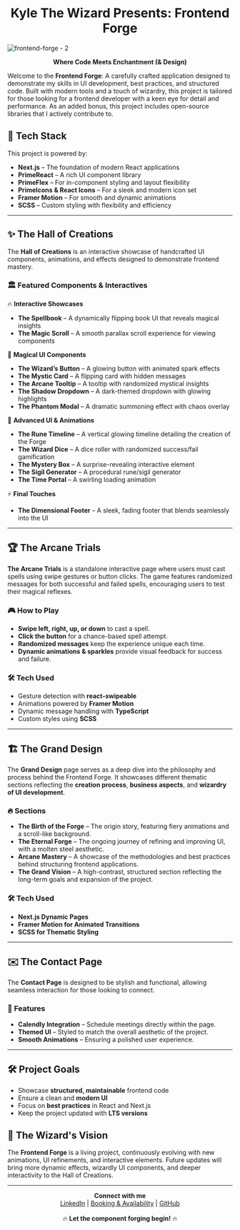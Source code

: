 <div align="center">
  <h1>Kyle The Wizard Presents: Frontend Forge</h1>
</div>

![frontend-forge - 2](https://github.com/user-attachments/assets/cde8bf73-0338-42d7-9328-27f9256e3e15)

<div align="center">
  <strong>Where Code Meets Enchantment (& Design)</strong>
</div>

Welcome to the **Frontend Forge**: A carefully crafted application designed to demonstrate my skills
in UI development, best practices, and structured code. Built with modern tools and a touch of
wizardry, this project is tailored for those looking for a frontend developer with a keen eye for
detail and performance. As an added bonus, this project includes open-source libraries that I
actively contribute to.

## 🔮 Tech Stack

This project is powered by:

- **Next.js** – The foundation of modern React applications
- **PrimeReact** – A rich UI component library
- **PrimeFlex** – For in-component styling and layout flexibility
- **PrimeIcons & React Icons** – For a sleek and modern icon set
- **Framer Motion** – For smooth and dynamic animations
- **SCSS** – Custom styling with flexibility and efficiency

---

## ✨ The Hall of Creations

The **Hall of Creations** is an interactive showcase of handcrafted UI components, animations, and
effects designed to demonstrate frontend mastery.

### 🏛️ **Featured Components & Interactives**

🔥 **Interactive Showcases**

- **The Spellbook** – A dynamically flipping book UI that reveals magical insights
- **The Magic Scroll** – A smooth parallax scroll experience for viewing components

🔮 **Magical UI Components**

- **The Wizard’s Button** – A glowing button with animated spark effects
- **The Mystic Card** – A flipping card with hidden messages
- **The Arcane Tooltip** – A tooltip with randomized mystical insights
- **The Shadow Dropdown** – A dark-themed dropdown with glowing highlights
- **The Phantom Modal** – A dramatic summoning effect with chaos overlay

📜 **Advanced UI & Animations**

- **The Rune Timeline** – A vertical glowing timeline detailing the creation of the Forge
- **The Wizard Dice** – A dice roller with randomized success/fail gamification
- **The Mystery Box** – A surprise-revealing interactive element
- **The Sigil Generator** – A procedural rune/sigil generator
- **The Time Portal** – A swirling loading animation

⚡ **Final Touches**

- **The Dimensional Footer** – A sleek, fading footer that blends seamlessly into the UI

---

## 🏆 The Arcane Trials

**The Arcane Trials** is a standalone interactive page where users must cast spells using swipe
gestures or button clicks. The game features randomized messages for both successful and failed
spells, encouraging users to test their magical reflexes.

### 🎮 **How to Play**

- **Swipe left, right, up, or down** to cast a spell.
- **Click the button** for a chance-based spell attempt.
- **Randomized messages** keep the experience unique each time.
- **Dynamic animations & sparkles** provide visual feedback for success and failure.

### 🛠 **Tech Used**

- Gesture detection with **react-swipeable**
- Animations powered by **Framer Motion**
- Dynamic message handling with **TypeScript**
- Custom styles using **SCSS**

---

## 🏗 The Grand Design

The **Grand Design** page serves as a deep dive into the philosophy and process behind the Frontend
Forge. It showcases different thematic sections reflecting the **creation process**, **business
aspects**, and **wizardry of UI development**.

### 🔥 **Sections**

- **The Birth of the Forge** – The origin story, featuring fiery animations and a scroll-like
  background.
- **The Eternal Forge** – The ongoing journey of refining and improving UI, with a molten steel
  aesthetic.
- **Arcane Mastery** – A showcase of the methodologies and best practices behind structuring
  frontend applications.
- **The Grand Vision** – A high-contrast, structured section reflecting the long-term goals and
  expansion of the project.

### 🛠 **Tech Used**

- **Next.js Dynamic Pages**
- **Framer Motion for Animated Transitions**
- **SCSS for Thematic Styling**

---

## ✉️ The Contact Page

The **Contact Page** is designed to be stylish and functional, allowing seamless interaction for
those looking to connect.

### 📅 **Features**

- **Calendly Integration** – Schedule meetings directly within the page.
- **Themed UI** – Styled to match the overall aesthetic of the project.
- **Smooth Animations** – Ensuring a polished user experience.

---

## 🛠️ Project Goals

- Showcase **structured, maintainable** frontend code
- Ensure a clean and **modern UI**
- Focus on **best practices** in React and Next.js
- Keep the project updated with **LTS versions**

## 🧙 The Wizard's Vision

The **Frontend Forge** is a living project, continuously evolving with new animations, UI
refinements, and interactive elements. Future updates will bring more dynamic effects, wizardly UI
components, and deeper interactivity to the Hall of Creations.

---

<div align="center">
  <strong>Connect with me</strong>  
  <br>
  <a href="https://linkedin.com/in/kxdilbeck">LinkedIn</a> | <a href="https://kyledilbeck.com/booking">Booking & Availability</a> | <a href="https://github.com/xyian">GitHub</a>  
  <br><br>
  🔥 <strong>Let the component forging begin!</strong> 🔥
</div>
